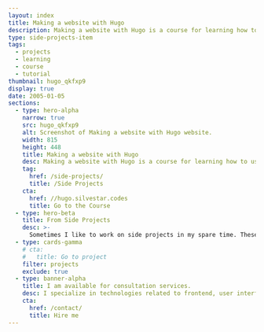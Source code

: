 ```yaml
---
layout: index
title: Making a website with Hugo
description: Making a website with Hugo is a course for learning how to use Hugo.
type: side-projects-item
tags:
  - projects
  - learning
  - course
  - tutorial
thumbnail: hugo_qkfxp9
display: true
date: 2005-01-05
sections:
  - type: hero-alpha
    narrow: true
    src: hugo_qkfxp9
    alt: Screenshot of Making a website with Hugo website.
    width: 815
    height: 448
    title: Making a website with Hugo
    desc: Making a website with Hugo is a course for learning how to use Hugo.
    tag:
      href: /side-projects/
      title: /Side Projects
    cta:
      href: //hugo.silvestar.codes
      title: Go to the Course
  - type: hero-beta
    title: From Side Projects
    desc: >-
      Sometimes I like to work on side projects in my spare time. These are my other open-source side projects.
  - type: cards-gamma
    # cta:
    #   title: Go to project
    filter: projects
    exclude: true
  - type: banner-alpha
    title: I am available for consultation services.
    desc: I specialize in technologies related to frontend, user interface, and website development.
    cta:
      href: /contact/
      title: Hire me
---
```

